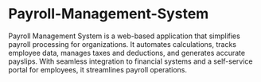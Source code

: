 # Payroll-Management-System
Payroll Management System is a web-based application that simplifies payroll processing for organizations. It automates calculations, tracks employee data, manages taxes and deductions, and generates accurate payslips. With seamless integration to financial systems and a self-service portal for employees, it streamlines payroll operations.
